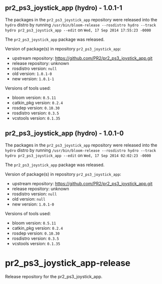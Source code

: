 ## pr2_ps3_joystick_app (hydro) - 1.0.1-1

The packages in the `pr2_ps3_joystick_app` repository were released into the `hydro` distro by running `/usr/bin/bloom-release --rosdistro hydro --track hydro pr2_ps3_joystick_app --edit` on `Wed, 17 Sep 2014 17:55:23 -0000`

The `pr2_ps3_joystick_app` package was released.

Version of package(s) in repository `pr2_ps3_joystick_app`:
- upstream repository: https://github.com/PR2/pr2_ps3_joystick_app.git
- release repository: unknown
- rosdistro version: `null`
- old version: `1.0.1-0`
- new version: `1.0.1-1`

Versions of tools used:
- bloom version: `0.5.11`
- catkin_pkg version: `0.2.4`
- rosdep version: `0.10.30`
- rosdistro version: `0.3.5`
- vcstools version: `0.1.35`


## pr2_ps3_joystick_app (hydro) - 1.0.1-0

The packages in the `pr2_ps3_joystick_app` repository were released into the `hydro` distro by running `/usr/bin/bloom-release --rosdistro hydro --track hydro pr2_ps3_joystick_app --edit` on `Wed, 17 Sep 2014 02:02:23 -0000`

The `pr2_ps3_joystick_app` package was released.

Version of package(s) in repository `pr2_ps3_joystick_app`:
- upstream repository: https://github.com/PR2/pr2_ps3_joystick_app.git
- release repository: unknown
- rosdistro version: `null`
- old version: `null`
- new version: `1.0.1-0`

Versions of tools used:
- bloom version: `0.5.11`
- catkin_pkg version: `0.2.4`
- rosdep version: `0.10.30`
- rosdistro version: `0.3.5`
- vcstools version: `0.1.35`


pr2_ps3_joystick_app-release
============================

Release repository for the pr2_ps3_joystick_app.
